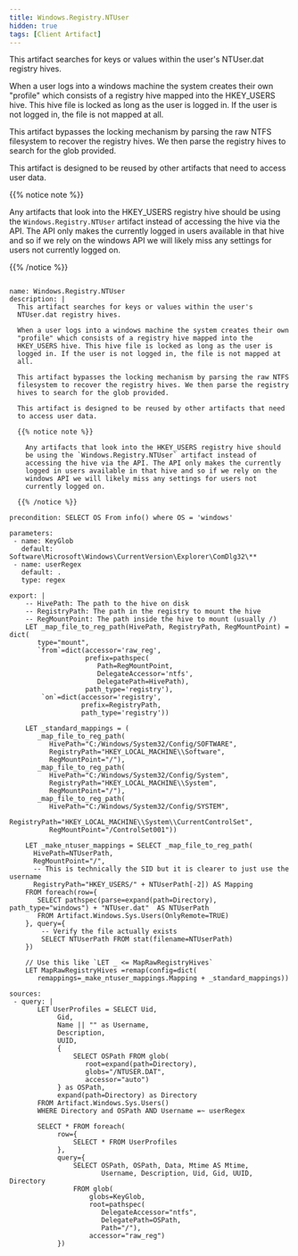 ```yaml
---
title: Windows.Registry.NTUser
hidden: true
tags: [Client Artifact]
---
```


This artifact searches for keys or values within the user's
NTUser.dat registry hives.

When a user logs into a windows machine the system creates their own
"profile" which consists of a registry hive mapped into the
HKEY_USERS hive. This hive file is locked as long as the user is
logged in. If the user is not logged in, the file is not mapped at
all.

This artifact bypasses the locking mechanism by parsing the raw NTFS
filesystem to recover the registry hives. We then parse the registry
hives to search for the glob provided.

This artifact is designed to be reused by other artifacts that need
to access user data.

{{% notice note %}}

  Any artifacts that look into the HKEY_USERS registry hive should
  be using the `Windows.Registry.NTUser` artifact instead of
  accessing the hive via the API. The API only makes the currently
  logged in users available in that hive and so if we rely on the
  windows API we will likely miss any settings for users not
  currently logged on.

{{% /notice %}}


<pre><code class="language-yaml">
name: Windows.Registry.NTUser
description: |
  This artifact searches for keys or values within the user&#x27;s
  NTUser.dat registry hives.

  When a user logs into a windows machine the system creates their own
  &quot;profile&quot; which consists of a registry hive mapped into the
  HKEY_USERS hive. This hive file is locked as long as the user is
  logged in. If the user is not logged in, the file is not mapped at
  all.

  This artifact bypasses the locking mechanism by parsing the raw NTFS
  filesystem to recover the registry hives. We then parse the registry
  hives to search for the glob provided.

  This artifact is designed to be reused by other artifacts that need
  to access user data.

  {{% notice note %}}

    Any artifacts that look into the HKEY_USERS registry hive should
    be using the `Windows.Registry.NTUser` artifact instead of
    accessing the hive via the API. The API only makes the currently
    logged in users available in that hive and so if we rely on the
    windows API we will likely miss any settings for users not
    currently logged on.

  {{% /notice %}}

precondition: SELECT OS From info() where OS = &#x27;windows&#x27;

parameters:
 - name: KeyGlob
   default: Software\Microsoft\Windows\CurrentVersion\Explorer\ComDlg32\**
 - name: userRegex
   default: .
   type: regex

export: |
    -- HivePath: The path to the hive on disk
    -- RegistryPath: The path in the registry to mount the hive
    -- RegMountPoint: The path inside the hive to mount (usually /)
    LET _map_file_to_reg_path(HivePath, RegistryPath, RegMountPoint) = dict(
       type=&quot;mount&quot;,
       `from`=dict(accessor=&#x27;raw_reg&#x27;,
                   prefix=pathspec(
                      Path=RegMountPoint,
                      DelegateAccessor=&#x27;ntfs&#x27;,
                      DelegatePath=HivePath),
                   path_type=&#x27;registry&#x27;),
        `on`=dict(accessor=&#x27;registry&#x27;,
                  prefix=RegistryPath,
                  path_type=&#x27;registry&#x27;))

    LET _standard_mappings = (
       _map_file_to_reg_path(
          HivePath=&quot;C:/Windows/System32/Config/SOFTWARE&quot;,
          RegistryPath=&quot;HKEY_LOCAL_MACHINE\\Software&quot;,
          RegMountPoint=&quot;/&quot;),
       _map_file_to_reg_path(
          HivePath=&quot;C:/Windows/System32/Config/System&quot;,
          RegistryPath=&quot;HKEY_LOCAL_MACHINE\\System&quot;,
          RegMountPoint=&quot;/&quot;),
       _map_file_to_reg_path(
          HivePath=&quot;C:/Windows/System32/Config/SYSTEM&quot;,
          RegistryPath=&quot;HKEY_LOCAL_MACHINE\\System\\CurrentControlSet&quot;,
          RegMountPoint=&quot;/ControlSet001&quot;))

    LET _make_ntuser_mappings = SELECT _map_file_to_reg_path(
      HivePath=NTUserPath,
      RegMountPoint=&quot;/&quot;,
      -- This is technically the SID but it is clearer to just use the username
      RegistryPath=&quot;HKEY_USERS/&quot; + NTUserPath[-2]) AS Mapping
    FROM foreach(row={
       SELECT pathspec(parse=expand(path=Directory), path_type=&quot;windows&quot;) + &quot;NTUser.dat&quot;  AS NTUserPath
       FROM Artifact.Windows.Sys.Users(OnlyRemote=TRUE)
    }, query={
        -- Verify the file actually exists
        SELECT NTUserPath FROM stat(filename=NTUserPath)
    })

    // Use this like `LET _ &lt;= MapRawRegistryHives`
    LET MapRawRegistryHives =remap(config=dict(
       remappings=_make_ntuser_mappings.Mapping + _standard_mappings))

sources:
 - query: |
       LET UserProfiles = SELECT Uid,
            Gid,
            Name || &quot;&quot; as Username,
            Description,
            UUID,
            {
                SELECT OSPath FROM glob(
                   root=expand(path=Directory),
                   globs=&quot;/NTUSER.DAT&quot;,
                   accessor=&quot;auto&quot;)
            } as OSPath,
            expand(path=Directory) as Directory
       FROM Artifact.Windows.Sys.Users()
       WHERE Directory and OSPath AND Username =~ userRegex

       SELECT * FROM foreach(
            row={
                SELECT * FROM UserProfiles
            },
            query={
                SELECT OSPath, OSPath, Data, Mtime AS Mtime,
                       Username, Description, Uid, Gid, UUID, Directory
                FROM glob(
                    globs=KeyGlob,
                    root=pathspec(
                       DelegateAccessor=&quot;ntfs&quot;,
                       DelegatePath=OSPath,
                       Path=&quot;/&quot;),
                    accessor=&quot;raw_reg&quot;)
            })

</code></pre>


